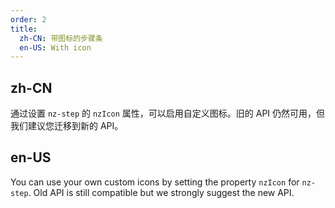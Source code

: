 ```yaml
---
order: 2
title:
  zh-CN: 带图标的步骤条
  en-US: With icon
---
```


## zh-CN

通过设置 `nz-step` 的 `nzIcon` 属性，可以启用自定义图标。旧的 API 仍然可用，但我们建议您迁移到新的 API。

## en-US

You can use your own custom icons by setting the property `nzIcon` for `nz-step`. Old API is still compatible but we strongly suggest the new API.


